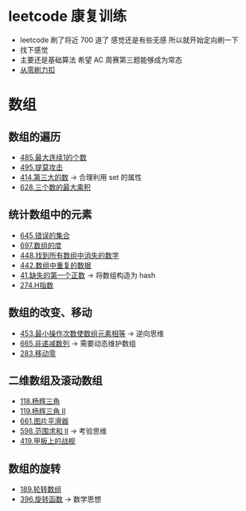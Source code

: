 # leetcode 康复训练

* leetcode 刷了将近 700 道了 感觉还是有些无感 所以就开始定向刷一下
* 找下感觉
* 主要还是基础算法 希望 AC 周赛第三题能够成为常态
* [从零刷力扣](https://leetcode.cn/circle/article/48kq9d/)

# 数组

## 数组的遍历

* [485.最大连续1的个数](https://leetcode.cn/problems/max-consecutive-ones/description/)
* [495.提莫攻击](https://leetcode.cn/problems/teemo-attacking/description/)
* [414.第三大的数](https://leetcode.cn/problems/third-maximum-number/description/) -> 合理利用 set 的属性
* [628.三个数的最大乘积](https://leetcode.cn/problems/maximum-product-of-three-numbers/description/)

## 统计数组中的元素

* [645.错误的集合](https://leetcode.cn/problems/set-mismatch/description/)
* [697.数组的度](https://leetcode.cn/problems/degree-of-an-array/description/)
* [448.找到所有数组中消失的数字](https://leetcode.cn/problems/find-all-numbers-disappeared-in-an-array/description/)
* [442.数组中重复的数据](https://leetcode.cn/problems/find-all-duplicates-in-an-array/description/)
* [41.缺失的第一个正数](https://leetcode.cn/problems/first-missing-positive/description/) -> 将数组构造为 hash
* [274.H指数](https://leetcode.cn/problems/h-index/description/)

## 数组的改变、移动

* [453.最小操作次数使数组元素相等](https://leetcode.cn/problems/minimum-moves-to-equal-array-elements/description/) -> 逆向思维
* [665.非递减数列](https://leetcode.cn/problems/non-decreasing-array/description/) -> 需要动态维护数组
* [283.移动零](https://leetcode.cn/problems/move-zeroes/)

## 二维数组及滚动数组

* [118.杨辉三角](https://leetcode.cn/problems/pascals-triangle/description/)
* [119.杨辉三角 II](https://leetcode.cn/problems/pascals-triangle-ii/description/)
* [661.图片平滑器](https://leetcode.cn/problems/image-smoother/description/)
* [598.范围求和 II](https://leetcode.cn/problems/range-addition-ii/) -> 考验思维
* [419.甲板上的战舰](https://leetcode.cn/problems/battleships-in-a-board/description/)

## 数组的旋转

* [189.轮转数组](https://leetcode.cn/problems/rotate-array/description/)
* [396.旋转函数](https://leetcode.cn/problems/rotate-function/description/) -> 数学思想